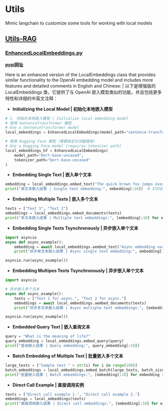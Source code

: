 # Utils

Mimic langchain to customize some tools for working with local models

## [Utils-RAG](./utils_rag/)

### [EnhancedLocalEmbeddings.py](./utils_rag/EnhancedLocalEmbeddings.py)

**[pypi网址](https://pypi.org/project/utils-rag/1.0.6/)**

Here is an enhanced version of the LocalEmbeddings class that provides similar functionality to the OpenAI embedding model and includes more features and detailed comments in English and Chinese: | 以下是增强版的 LocalEmbeddings 类，它提供了与 OpenAI 嵌入模型类似的功能，并且包括更多特性和详细的中英文注释：

* **Initializing the Local Model | 初始化本地嵌入模型**

```python
# 1. 初始化本地嵌入模型 | Initialize local embedding model
# 使用 SentenceTransformer 模型
# Use a SentenceTransformer model
local_embeddings = EnhancedLocalEmbeddings(model_path="sentence-transformers/all-MiniLM-L6-v2")

# 使用 Hugging Face 模型（需要指定分词器路径）
# Use a Hugging Face model (requires tokenizer path)
local_embeddings_hf = EnhancedLocalEmbeddings(
    model_path="bert-base-uncased",
    tokenizer_path="bert-base-uncased"
)
```

* **Embedding Single Text | 嵌入单个文本**

```python
embedding = local_embeddings.embed_text("The quick brown fox jumps over the lazy dog.")
print("单文本嵌入结果 | Single text embedding:", embedding[:10])  # 打印前 10 个维度
```

* **Embedding Multiple Texts | 嵌入多个文本**

```python
texts = ["Text 1", "Text 2"]
embeddings = local_embeddings.embed_documents(texts)
print("多文本嵌入结果 | Multiple text embeddings:", [embedding[:10] for embedding in embeddings])
```

* **Embedding Single Texts Tsynchronously | 异步嵌入单个文本**

```python
import asyncio
async def async_example():
    embedding = await local_embeddings.aembed_text("Async embedding example.")
    print("异步单文本嵌入结果 | Async single text embedding:", embedding[:10])

asyncio.run(async_example())

```

* **Embedding Multipes Texts Tsynchronously | 异步嵌入单个文本**

```python
import asyncio

# 异步嵌入多个文本
async def async_example():
    texts = ["Text 1 for async.", "Text 2 for async."]
    embeddings = await local_embeddings.aembed_documents(texts)
    print("异步多文本嵌入结果 | Async multiple text embeddings:", [embedding[:10] for embedding in embeddings])

asyncio.run(async_example())

```

* **Embedded Query Text | 嵌入查询文本**

```python
query = "What is the meaning of life?"
query_embedding = local_embeddings.embed_query(query)
print("查询嵌入结果 | Query embedding:", query_embedding[:10])
```

* **Batch Embedding of Multiple Text | 批量嵌入多个文本**

```python
large_texts = ["Sample text " + str(i) for i in range(100)]
batch_embeddings = local_embeddings.embed_batch(large_texts, batch_size=16)
print("批量嵌入结果 | Batch embeddings:", [embedding[:10] for embedding in batch_embeddings[:3]])
```

* **Direct Call Example | 直接调用实例**

```python
texts = ["Direct call example 1.", "Direct call example 2."]
embeddings = local_embeddings(texts)
print("直接调用嵌入结果 | Direct call embeddings:", [embedding[:10] for embedding in embeddings])
```
